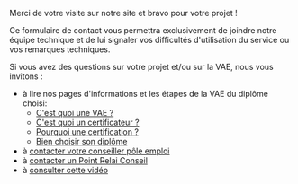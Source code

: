 Merci de votre visite sur notre site et bravo pour votre projet !

Ce formulaire de contact vous permettra exclusivement de joindre notre équipe technique et de lui signaler vos difficultés d'utilisation du service ou vos remarques techniques.

Si vous avez des questions sur votre projet et/ou sur la VAE, nous vous invitons  :
- à lire nos pages d'informations et les étapes de la VAE du diplôme choisi:
  - [C'est quoi une VAE ?](/vae)
  - [C'est quoi un certificateur ?](/certificateur-vae-definition)
  - [Pourquoi une certification ?](/pourquoi-une-certification)
  - [Bien choisir son diplôme](/bien-choisir-son-diplome-vae)
- à [contacter votre conseiller pôle emploi](https://candidat.pole-emploi.fr/candidat/espacepersonnel/authentification)
- à [contacter un Point Relai Conseil](http://www.vae.gouv.fr/?page=carte-prc)
- à [consulter cette vidéo](https://www.emploi-store.fr/portail/services/vaeVotreExperienceVautBien1Diplome)



